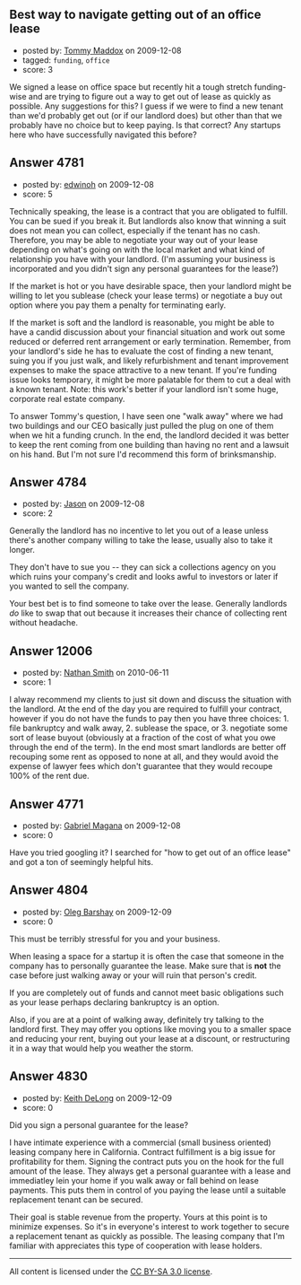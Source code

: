 ## Best way to navigate getting out of an office lease

- posted by: [Tommy Maddox](https://stackexchange.com/users/-1/1383-tommy-maddox) on 2009-12-08
- tagged: `funding`, `office`
- score: 3

We signed a lease on office space but recently hit a tough stretch funding-wise and are trying to figure out a way to get out of lease as quickly as possible.  Any suggestions for this?  I guess if we were to find a new tenant than we'd probably get out (or if our landlord does) but other than that we probably have no choice but to keep paying.  Is that correct?  Any startups here who have successfully navigated this before?


## Answer 4781

- posted by: [edwinoh](https://stackexchange.com/users/-1/1598-edwinoh) on 2009-12-08
- score: 5

Technically speaking, the lease is a contract that you are obligated to fulfill.  You can be sued if you break it.  But landlords also know that winning a suit does not mean you can collect, especially if the tenant has no cash.  Therefore, you may be able to negotiate your way out of your lease depending on what's going on with the local market and what kind of relationship you have with your landlord. (I'm assuming your business is incorporated and you didn't sign any personal guarantees for the lease?)

If the market is hot or you have desirable space, then your landlord might be willing to let you sublease (check your lease terms) or negotiate a buy out option where you pay them a penalty for terminating early.

If the market is soft and the landlord is reasonable, you might be able to have a candid discussion about your financial situation and work out some reduced or deferred rent arrangement or early termination.  Remember, from your landlord's side he has to evaluate the cost of finding a new tenant, suing you if you just walk, and likely refurbishment and tenant improvement expenses to make the space attractive to a new tenant.  If you're funding issue looks temporary, it might be more palatable for them to cut a deal with a known tenant.  Note:  this work's better if your landlord isn't some huge, corporate real estate company.

To answer Tommy's question, I have seen one "walk away" where we had two buildings and our CEO basically just pulled the plug on one of them when we hit a funding crunch.  In the end, the landlord decided it was better to keep the rent coming from one building than having no rent and a lawsuit on his hand.  But I'm not sure I'd recommend this form of brinksmanship.


## Answer 4784

- posted by: [Jason](https://stackexchange.com/users/-1/2-jason) on 2009-12-08
- score: 2

Generally the landlord has no incentive to let you out of a lease unless there's another company willing to take the lease, usually also to take it longer.

They don't have to sue you -- they can sick a collections agency on you which ruins your company's credit and looks awful to investors or later if you wanted to sell the company.

Your best bet is to find someone to take over the lease.  Generally landlords *do* like to swap that out because it increases their chance of collecting rent without headache.


## Answer 12006

- posted by: [Nathan Smith](https://stackexchange.com/users/-1/2311-nathan-smith) on 2010-06-11
- score: 1

I alway recommend my clients to just sit down and discuss the situation with the landlord.  At the end of the day you are required to fulfill your contract, however if you do not have the funds to pay then you have three choices: 1. file bankruptcy and walk away, 2. sublease the space, or 3. negotiate some sort of lease buyout (obviously at a fraction of the cost of what you owe through the end of the term).  In the end most smart landlords are better off recouping some rent as opposed to none at all, and they would avoid the expense of lawyer fees which don't guarantee that they would recoupe 100% of the rent due.


## Answer 4771

- posted by: [Gabriel Magana](https://stackexchange.com/users/-1/1158-gabriel-magana) on 2009-12-08
- score: 0

Have you tried googling it?  I searched for "how to get out of an office lease" and got a ton of seemingly helpful hits.


## Answer 4804

- posted by: [Oleg Barshay](https://stackexchange.com/users/-1/1098-oleg-barshay) on 2009-12-09
- score: 0

This must be terribly stressful for you and your business.

When leasing a space for a startup it is often the case that someone in the company has to personally guarantee the lease.  Make sure that is **not** the case before just walking away or your will ruin that person's credit.  

If you are completely out of funds and cannot meet basic obligations such as your lease perhaps declaring bankruptcy is an option. 

Also, if you are at a point of walking away, definitely try talking to the landlord first.  They may offer you options like moving you to a smaller space and reducing your rent, buying out your lease at a discount, or restructuring it in a way that would help you weather the storm.  



## Answer 4830

- posted by: [Keith DeLong](https://stackexchange.com/users/-1/888-keith-delong) on 2009-12-09
- score: 0

Did you sign a personal guarantee for the lease?

I have intimate experience with a commercial (small business oriented) leasing company here in California. Contract fulfillment is a big issue for profitability for them. Signing the contract puts you on the hook for the full amount of the lease. They always get a personal guarantee with a lease and immediatley lein your home if you walk away or fall behind on lease payments. This puts them in control of you paying the lease until a suitable replacement tenant can be secured.

Their goal is stable revenue from the property. Yours at this point is to minimize expenses. So it's in everyone's interest to work together to secure a replacement tenant as quickly as possible. The leasing company that I'm familiar with appreciates this type of cooperation with lease holders.



---

All content is licensed under the [CC BY-SA 3.0 license](https://creativecommons.org/licenses/by-sa/3.0/).
